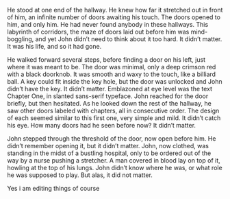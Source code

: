 He stood at one end of the hallway. He knew how far it stretched out in front of him, an infinite number of doors awaiting his touch. The doors opened to him, and only him. He had never found anybody in these hallways. This labyrinth of corridors, the maze of doors laid out before him was mind-boggling, and yet John didn’t need to think about it too hard. It didn’t matter. It was his life, and so it had gone.

He walked forward several steps, before finding a door on his left, just where it was meant to be. The door was minimal, only a deep crimson red with a black doorknob. It was smooth and waxy to the touch, like a billiard ball. A key could fit inside the key hole, but the door was unlocked and John didn’t have the key. It didn’t matter. Emblazoned at eye level was the text Chapter One, in slanted sans-serif typeface. John reached for the door briefly, but then hesitated. As he looked down the rest of the hallway, he saw other doors labeled with chapters, all in consecutive order. The design of each seemed similar to this first one, very simple and mild. It didn’t catch his eye. How many doors had he seen before now? It didn’t matter.

John stepped through the threshold of the door, now open before him. He didn’t remember opening it, but it didn’t matter. John, now clothed, was standing in the midst of a bustling hospital, only to be ordered out of the way by a nurse pushing a stretcher. A man covered in blood lay on top of it, howling at the top of his lungs. John didn’t know where he was, or what role he was supposed to play. But alas, it did not matter.

Yes i am editing things of course
